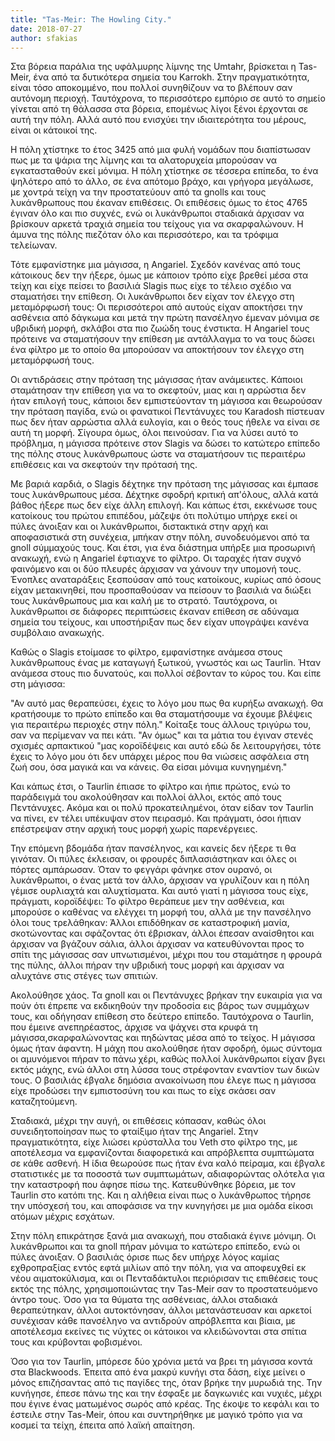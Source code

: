 ```yaml
---
title: "Tas-Meir: The Howling City."
date: 2018-07-27
author: sfakias
---
```


Στα βόρεια παράλια της υφάλμυρης λίμνης της Umtahr, βρίσκεται η Tas-Meir, ένα
από τα δυτικότερα σημεία του Karrokh. Στην πραγματικότητα, είναι τόσο
αποκομμένο, που πολλοί συνηθίζουν να το βλέπουν σαν αυτόνομη περιοχή.
Ταυτόχρονα, το περισσότερο εμπόριο σε αυτό το σημείο γίνεται από τη θάλασσα
στα βόρεια, επομένως λίγοι ξένοι έρχονται σε αυτή την πόλη. Αλλά αυτό που
ενισχύει την ιδιαιτερότητα του μέρους, είναι οι κάτοικοί της.



Η πόλη χτίστηκε το έτος 3425 από μια φυλή νομάδων που διαπίστωσαν πως με τα
ψάρια της λίμνης και τα αλατορυχεία μπορούσαν να εγκατασταθούν εκεί μόνιμα. Η
πόλη χτίστηκε σε τέσσερα επίπεδα, το ένα ψηλότερο από το άλλο, σε ένα απότομο
βράχο, και γρήγορα μεγάλωσε, με χοντρά τείχη να την προστατεύουν από τα gnolls
και τους λυκάνθρωπους που έκαναν επιθέσεις. Οι επιθέσεις όμως το έτος 4765
έγιναν όλο και πιο συχνές, ενώ οι λυκάνθρωποι σταδιακά άρχισαν να βρίσκουν
αρκετά τραχιά σημεία του τείχους για να σκαρφαλώνουν. Η άμυνα της πόλης
πιεζόταν όλο και περισσότερο, και τα τρόφιμα τελείωναν.



Τότε εμφανίστηκε μια μάγισσα, η Angariel. Σχεδόν κανένας από τους κάτοικους
δεν την ήξερε, όμως με κάποιον τρόπο είχε βρεθεί μέσα στα τείχη και είχε
πείσει το βασιλιά Slagis πως είχε το τέλειο σχέδιο να σταματήσει την επίθεση.
Οι λυκάνθρωποι δεν είχαν τον έλεγχο στη μεταμόρφωσή τους: Οι περισσότεροι από
αυτούς είχαν αποκτήσει την ασθένεια από δάγκωμα και μετά την πρώτη πανσέληνο
έμεναν μόνιμα σε υβριδική μορφή, σκλάβοι στα πιο ζωώδη τους ένστικτα. Η
Angariel τους πρότεινε να σταματήσουν την επίθεση με αντάλλαγμα το να τους
δώσει ένα φίλτρο με το οποίο θα μπορούσαν να αποκτήσουν τον έλεγχο στη
μεταμόρφωσή τους.



Οι αντιδράσεις στην πρόταση της μάγισσας ήταν ανάμεικτες. Κάποιοι σταμάτησαν
την επίθεση για να το σκεφτούν, μιας και η αρρώστια δεν ήταν επιλογή τους,
κάποιοι δεν εμπιστεύονταν τη μάγισσα και θεωρούσαν την πρόταση παγίδα, ενώ οι
φανατικοί Πεντάνυχες του Karadosh πίστευαν πως δεν ήταν αρρώστια αλλά ευλογία,
και ο θεός τους ήθελε να είναι σε αυτή τη μορφή. Σίγουρα όμως, όλοι πεινούσαν.
Για να λύσει αυτό το πρόβλημα, η μάγισσα πρότεινε στον Slagis να δώσει το
κατώτερο επίπεδο της πόλης στους λυκάνθρωπους ώστε να σταματήσουν τις
περαιτέρω επιθέσεις και να σκεφτούν την πρότασή της.



Με βαριά καρδιά, ο Slagis δέχτηκε την πρόταση της μάγισσας και έμπασε τους
λυκάνθρωπους μέσα. Δέχτηκε σφοδρή κριτική απ'όλους, αλλά κατά βάθος ήξερε πως
δεν είχε άλλη επιλογή. Και κάπως έτσι, εκκένωσε τους κατοίκους του πρώτου
επιπέδου, μάζεψε ότι πολύτιμο υπήρχε εκεί οι πύλες άνοιξαν και οι λυκάνθρωποι,
διστακτικά στην αρχή και αποφασιστικά στη συνέχεια, μπήκαν στην πόλη,
συνοδευόμενοι από τα gnoll σύμμαχούς τους. Και έτσι, για ένα διάστημα υπήρξε
μια προσωρινή ανακωχή, ενώ η Angariel έφτιαχνε το φίλτρο. Οι ταραχές ήταν
συχνό φαινόμενο και οι δύο πλευρές άρχισαν να χάνουν την υπομονή τους. Ένοπλες
αναταράξεις ξεσπούσαν από τους κατοίκους, κυρίως από όσους είχαν μετακινηθεί,
που προσπαθούσαν να πείσουν το βασιλιά να διώξει τους λυκάνθρωπους μια και
καλή με το στρατό. Ταυτόχρονα, οι λυκάνθρωποι σε διάφορες περιπτώσεις έκαναν
επίθεση σε αδύναμα σημεία του τείχους, και υποστήριξαν πως δεν είχαν υπογράψει
κανένα συμβόλαιο ανακωχής.



Καθώς ο Slagis ετοίμασε το φίλτρο, εμφανίστηκε ανάμεσα στους λυκάνθρωπους ένας
με καταγωγή ξωτικού, γνωστός και ως Taurlin. Ήταν ανάμεσα στους πιο δυνατούς,
και πολλοί σέβονταν το κύρος του. Και είπε στη μάγισσα:



"Αν αυτό μας θεραπεύσει, έχεις το λόγο μου πως θα κυρήξω ανακωχή. Θα
κρατήσουμε το πρώτο επίπεδο και θα σταματήσουμε να έχουμε βλέψεις για
περαιτέρω περιοχές στην πόλη." Κοίταξε τους άλλους τριγύρω του, σαν να
περίμεναν να πει κάτι. "Αν όμως" και τα μάτια του έγιναν στενές σχισμές
αρπακτικού "μας κοροϊδέψεις και αυτό εδώ δε λειτουργήσει, τότε έχεις το λόγο
μου ότι δεν υπάρχει μέρος που θα νιώσεις ασφάλεια στη ζωή σου, όσα μαγικά και
να κάνεις. Θα είσαι μόνιμα κυνηγημένη."



Και κάπως έτσι, ο Taurlin έπιασε το φίλτρο και ήπιε πρώτος, ενώ το παράδειγμά
του ακολούθησαν και πολλοί άλλοι, εκτός από τους Πεντάνυχες. Ακόμα και οι πολύ
προκατειλημένοι, όταν είδαν τον Taurlin να πίνει, εν τέλει υπέκυψαν στον
πειρασμό. Και πράγματι, όσοι ήπιαν επέστρεψαν στην αρχική τους μορφή χωρίς
παρενέργειες.



Την επόμενη βδομάδα ήταν πανσέληνος, και κανείς δεν ήξερε τι θα γινόταν. Οι
πύλες έκλεισαν, οι φρουρές διπλασιάστηκαν και όλες οι πόρτες αμπάρωσαν. Όταν
το φεγγάρι φάνηκε στον ουρανό, οι λυκάνθρωποι, ο ένας μετά τον άλλο, άρχισαν
να γρυλίζουν και η πόλη γέμισε ουρλιαχτά και αλυχτίσματα. Και αυτό γιατί η
μάγισσα τους είχε, πράγματι, κοροϊδέψει: Το φίλτρο θεράπευε μεν την ασθένεια,
και μπορούσε ο καθένας να ελέγχει τη μορφή του, αλλά με την πανσέληνο όλοι
τους τρελάθηκαν: Άλλοι επιδόθηκαν σε καταστροφική μανία, σκοτώνοντας και
σφάζοντας ότι έβρισκαν, άλλοι έπεσαν αναίσθητοι και άρχισαν να βγάζουν σάλια,
άλλοι άρχισαν να κατευθύνονται προς το σπίτι της μάγισσας σαν υπνωτισμένοι,
μέχρι που του σταμάτησε η φρουρά της πύλης, άλλοι πήραν την υβριδική τους
μορφή και άρχισαν να αλυχτάνε στις στέγες των σπιτιών.



Ακολούθησε χάος. Τα gnoll και οι Πεντάνυχες βρήκαν την ευκαιρία για να πούν
ότι έπρεπε να εκδικηθούν την προδοσία εις βάρος των συμμάχων τους, και
οδήγησαν επίθεση στο δεύτερο επίπεδο. Ταυτόχρονα ο Taurlin, που έμεινε
ανεπηρέαστος, άρχισε να ψάχνει στα κρυφά τη μάγισσα,σκαρφαλώνοντας και
πηδώντας μέσα από το τείχος. Η μάγισσα όμως ήταν άφαντη. Η μάχη που ακολούθησε
ήταν σφοδρή, όμως σύντομα οι αμυνόμενοι πήραν το πάνω χέρι, καθώς πολλοί
λυκάνθρωποι είχαν βγει εκτός μάχης, ενώ άλλοι στη λύσσα τους στρέφονταν
εναντίον των δικών τους. Ο βασιλιάς έβγαλε δημόσια ανακοίνωση που έλεγε πως η
μάγισσα είχε προδώσει την εμπιστοσύνη του και πως το είχε σκάσει σαν
καταζητούμενη.



Σταδιακά, μέχρι την αυγή, οι επιθέσεις κόπασαν, καθώς όλοι συνειδητοποίησαν
πως το φταίξιμο ήταν της Angariel. Στην πραγματικότητα, είχε λιώσει κρύσταλλα
του Veth στο φίλτρο της, με αποτέλεσμα να εμφανίζονται διαφορετικά και
απρόβλεπτα συμπτώματα σε κάθε ασθενή. Η ίδια θεωρούσε πως ήταν ένα καλό
πείραμα, και έβγαλε στατιστικές με τα ποσοστά των συμπτωμάτων, αδιαφορώντας
ολότελα για την καταστροφή που άφησε πίσω της. Κατευθύνθηκε βόρεια, με τον
Taurlin στο κατόπι της. Και η αλήθεια είναι πως ο λυκάνθρωπος τήρησε την
υπόσχεσή του, και αποφάσισε να την κυνηγήσει με μια ομάδα είκοσι ατόμων μέχρις
εσχάτων.



Στην πόλη επικράτησε ξανά μια ανακωχή, που σταδιακά έγινε μόνιμη. Οι
λυκάνθρωποι και τα gnoll πήραν μόνιμα το κατώτερο επίπεδο, ενώ οι πύλες
άνοιξαν. Ο βασιλιάς όρισε πως δεν υπήρχε λόγος καμίας εχθροπραξίας εντός εφτά
μιλίων από την πόλη, για να αποφευχθεί εκ νέου αιματοκύλισμα, και οι
Πενταδάκτυλοι περιόρισαν τις επιθέσεις τους εκτός της πόλης, χρησιμοποιώντας
την Tas-Meir σαν το προστατευόμενο άντρο τους. Όσο για τα θύματα της
ασθένειας, άλλοι σταδιακά θεραπεύτηκαν, άλλοι αυτοκτόνησαν, άλλοι
μετανάστευσαν και αρκετοί συνέχισαν κάθε πανσέληνο να αντιδρούν απρόβλεπτα και
βίαια, με αποτέλεσμα εκείνες τις νύχτες οι κάτοικοι να κλειδώνονται στα σπίτια
τους και κρύβονται φοβισμένοι.



Όσο για τον Taurlin, μπόρεσε δύο χρόνια μετά να βρει τη μάγισσα κοντά στα
Blackwoods. Έπειτα από ένα μακρύ κυνήγι στα δάση, είχε μείνει ο μόνος
επιζήσαντας από τις παγίδες της, όταν βρήκε την μυρωδιά της. Την κυνήγησε,
έπεσε πάνω της και την έσφαξε με δαγκωνιές και νυχιές, μέχρι που έγινε ένας
ματωμένος σωρός από κρέας. Της έκοψε το κεφάλι και το έστειλε στην Tas-Meir,
όπου και συντηρήθηκε με μαγικό τρόπο για να κοσμεί τα τείχη, έπειτα από λαϊκή
απαίτηση.

